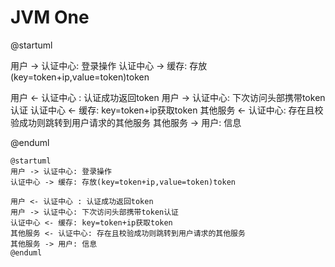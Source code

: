 # JVM One

@startuml

用户 -> 认证中心: 登录操作
认证中心 -> 缓存: 存放(key=token+ip,value=token)token

用户 <- 认证中心 : 认证成功返回token
用户 -> 认证中心: 下次访问头部携带token认证
认证中心 <- 缓存: key=token+ip获取token
其他服务 <- 认证中心: 存在且校验成功则跳转到用户请求的其他服务
其他服务 -> 用户: 信息

@enduml

```plantuml
@startuml
用户 -> 认证中心: 登录操作
认证中心 -> 缓存: 存放(key=token+ip,value=token)token

用户 <- 认证中心 : 认证成功返回token
用户 -> 认证中心: 下次访问头部携带token认证
认证中心 <- 缓存: key=token+ip获取token
其他服务 <- 认证中心: 存在且校验成功则跳转到用户请求的其他服务
其他服务 -> 用户: 信息
@enduml

```
